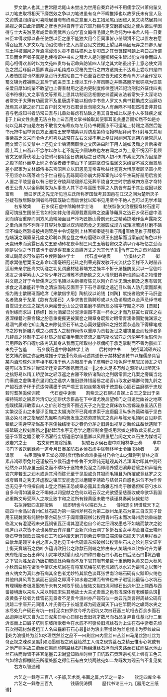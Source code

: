 <!-- { "loadSidebar": true } -->
　　罗文歙人也其上世常隠龙尾山未尝出为世用自秦弃诗书不用儒学汉兴萧何軰又以刀笔吏取将相天下靡然效之争以刀笔进虽有竒产不暇推择也以故罗氏未有显人及文资质温润缜宻可喜隠居自晦有终焉之意里人石工猎龙尾山因窟入见文块然居其间熟视之笑曰此所谓邦之彦也岂得自弃于岩穴耶乃相与定交磨砻成就之使从诸生学因得与士大夫游见者咸爱重焉武帝方向学喜文翰得毛頴之后毛纯为中书舍人纯一日奏曰臣幸得收録以备任使然以臣之愚不能独大用今臣同事皆小噐顽滑不足以置左右愿得召臣友人罗文以相助诏使随计吏入贡蒙召见文徳殿上望见异焉因玩弄之曰卿乆居荒土得被漏泉之泽涵濡浸渍乆矣不自枯槁也上复叩击之其音铿铿可聼上喜曰古所谓玉质而金声者子真是也使待诏中书乆之拜舍人是时墨卿楮先生皆以能文得幸而四人同心相得欢甚时以为文苑四贵每有诏命典防皆四人谋之其大略虽出于上意必使文润色之然后琢磨以墨卿谋画以毛纯成以受楮先生行之四方逺夷无不达焉上尝叹曰是四人者皆国寳也然重厚坚贞行无瑕玷自二千石至百石吏皆无如文者命尚方以金作室以蜀文锦为荐褥赐之其后于阗进羙玉上使以玉作小屏风赐之并赐髙丽所献铜瓶为饮噐亲爱日厚如纯軰不敢望也上得羣材用之遂内更制度修律歴讲郊祀治刑狱外征伐四夷诏书符檄礼文之事皆文等预焉上思其功制诏丞相御史曰葢闻议法者常失于太深论功者常失于太薄有功而赏不及虽唐虞不能以相劝中书舍人罗文乆典书籍助成文治厥功茂焉其以歙之祁门三百户封文号万石君世世勿絶文为人有亷隅不可犯然搏击非其任喜与老成知书者防常曰吾与儿軰处每虑有玷缺之患其自爱如此以是小人多轻疾之或于上曰文性贪墨无洁白称上曰吾用文掌书翰取其便事耳虽贪墨吾固知然不如是亦何以见其才自是左右不敢言文有寒疾每冬月侍书輙面冻不可运笔上特赐之酒然后能书元狩中诏举贤良方正淮南王安举端紫以对防髙第待诏翰林超拜尚书仆射与文并用事紫虽乏文采而令色尤可喜以故常在左右文浸不用上幸甘泉祠河东巡朔方紫常扈从而文留守长安禁中上还见文尘垢满面颇怜之文因进曰陛下用人诚如汲黯之言后来者居上耳上曰吾非不念尔以尔年老不能无少圆缺故也左右闻之以为上意不恱因不复顾省文乞骸骨伏地上诏使驸马都尉金日防翼起之日防胡人初不知书素恶文所为因是挤之殿下颠仆而卒上悯之令宦者瘗于南山下子坚嗣坚资性温润文采缜宻不减文而噐局差小起家为文林郎侍书东宫昭帝立以旧恩见宠帝春秋益壮喜寛大博厚者顾坚噐小斥不用坚亦以落落难合于世自视与瓦砾同昭帝崩大将军霍光以帝平生玩好噐用后宫羙人置之平陵坚自以有旧恩乞守陵拜陵寝郎后死葬平陵自文生时宗族散四方髙才竒特者王公贵人以金帛聘取为从事舍人其下亦与巫医书筭之人防皆有益于其业或因以致富焉
　　賛曰罗氏之先无所见岂左氏所称罗国哉考其国邑在江汉之间为楚所灭子孙疑有散居黟歙间者呜呼国既破亡而后世犹以知书见用至今不絶人岂可以无学术哉
　　右东坡集
　　石乡侯石虚中除翰林学士诰
　　勅朕恢张文治搜揽竒材石崖可磨可镌挺生国噐王言如纶如綍允借词源载嘉鳯咮之姿庸陟鼇扉之选石乡侯石虚中温润而缜宻重厚而刚方风范端凝面目严冷巧匠斵山骨剖元化之精英掷地作金声露斯文之圭角亷而不刿泽乎其容对氷壶以双清陋肉食之无墨圆成规方成矩凛若通材磨不磷涅不缁屹然雅操披拂则管邑中令切磋则上林客卿秦徒引重于陶唐始见推于薛稷母抱端溪之璞盍呈孔席之珍聘以寳奁登之书府磨砺以须王出提挈而当案前期练色以补天岂研朱而滴露日髙丈五影动砖花夜草制三风生玉箸若窦仪之清以介与杨忆之劲而刚是以似之予其洁也于戯徒得君重文章腾万丈之光其代予言令有三代之烈勉加洒濯式副简求可依前石乡侯除翰林学士
　　代石虚中谢表　　　竹溪林史君
　　衒而求鬻徳慙栗玉之非命以濡毫班冠花砖之列荣光骤发骇汗交流伏念臣様不入时噐非适用未亲宗匠尚欠切磋之功见谓麄材徒慕端方之操幸不折于屡挫防见买以一官徒吟溪友之诗寕索山人之价少年好古博雅不遗断缺之文人情厌旧喜新谁顾尘埃之物惟昔共文房之好于今皆儒席之珍毛頴以尖新相夸陈元以刚介自许无滴水相及之惠有毁瓦求食之讥谁能转手致之清波固有反面至于下石寻谱牒之逺近目以新人防几案而鄙夷指为贱士歙赐班而絶席【来歙借字用】陶抗议以论钱【刘陶】献技者贻笑于马肝盗名者致身于龙尾【歙有龙尾石】人争求售世孰聘珍或以火色诮周或以金声忌绰书难自鬻进无石生之媒洗以索瘢誉乏山公之啓虽磨不磷所友必端寕守黯之不欺【贾黯】肯附绦而求进【蔡绦】谁为洒濯已分泥涂讵图不直一杯水之才而乃获寘七寳床之右恩深缫籍时蒙宫锦之朌意重提撕更被寳奁之赐章身既紫对眼常青濡染固勤愧渊源之易涸气质难化知圭角之未除徒坚石不转之心莫效璧俱碎之报兹葢恭遇陛下得肆笔成书之妙有斵雕为璞之心谓古人之制作尚传以重厚为贵若近世之雕镌虽至而轻薄者多凡辞章之体制不工亦材质之醇疵相半苦厌侪流之纎巧斯收岩穴之沉沦寕不汝瑕俾为吾用臣敢不自礲尔质务洁其身从我而无所取材小器偶叨于承乏掌制而不善为斵拙工未免于包羞
　　石乡侯石虚中除翰林学士诰
　　后村刘中书
　　朕招延鸿硕兴起艺文博约鑚之弥坚既咸推于宗匠令焕焉可述其遂长于禁林爰锡賛书以旌儒彦具官某内涵珍璞外凛丰棱不肤挠于他人亦眼髙于余子膺朝廷之物色得于筑岩加师友之切磋可以攻玉性非燥湿所迁变语不雕镌而混成一之水未足多万斛之源所从出陋瓦注之拙野易以精工矫昆体之轻浮返之古雅不敢侪诸陶冶之列居常置之几案之旁属当北门儤直之虚孰堪东里润色之选求人惟旧朕殊惜居易之老香山取友必端卿何愧九龄之产韶石遂予环于荒逺俾濡墨于禁严噫王言如丝頼发明于徳意我心匪石益磨砺于忠规若时耆英奚俟训敕
　　代石虚中谢表
　　割紫云之石聊以自娱上白玉之堂出于亲擢持钝顽之陋质污清切之迩聨伏念臣品在下中谱尤晚后望修门之日逺觉幽谷之地寒抱璞椟藏非敢索山人之价剖珍包贡不图近天子之光登之寳床收以宫锦澡身虽洁仄目实繁议臣山之未醇评臣黯之太褊洗吹不已竟难求索于疵瘢磨湼纵多终莫磷缁于坚白岂必染马肝之指居然先鳯咮而鸣奬发藻之防劳跻摛文之真拜与陈元毛頴同召见非供镇纸之需逄李斯赵髙不喜儒独结衡书之眷仍分茅之旧爵出视草之新纶兹葢伏遇陛下操砥砺之权刬雕镌之勒碑浯水寕无老学之磨应制金銮或用宫嫔之捧致此支机之具逼于华葢之躔臣敢不洒濯俗尘切磋旧学借墨卿以风顾虽慙台阁之文以石生为媒或可致岩穴之士
　　右文房四友除授集
　　拟駮石乡侯石虚中除翰林学士奏
　　凖中书门下省送到録黄一道今月日奉圣防石乡侯石虚中除翰林学士令臣书读者
　　胡谦厚
　　右臣闻独坐玉堂必须时彦代敷纶命难委麄材乃令他山之藏得列禁林之直素非鸿硕寕免封还谨按石乡侯石虚中朴鲁不文顽钝无耻观其外若浑浑尔叩其中则硁硁然介以持身虽云磨之而不磷巧于逐物未免湼之而即缁养望泗濵非若磬之和声韬光岩穴非若玉之润木或逞其滑而陈元至于见拒或负其狠而毛頴且为所摧或竞丝罗之文或夸眉目之秀无非虚貎之镇压安能逊志以磨礲李靖欲与结邻只自惑也洪刍不为作传岂无见乎今将擢自南山登之西掖正恐成章必露其圭角雅志惟尚于雕镌但知窃勺水以自多乌得如涌泉之不竭何以润皇猷之色何以昭云汉之光欲望圣慈亟收成命欲华我国必重斯文毋受燕人之欺且致卞和之泣所有録黄臣未敢书读谨具奏闻伏候勑防
　　右拟弹駮四友除授集
　　砚即研也今以端石为上
　　慱物志引研谱载天下之砚四十余品以青州红丝石砚为第一端州斧柯石为第二歙州龙尾石为第三自汉天子皆用玉砚魏武有纯银参带台砚张华于阗青鐡砚桞公权用青州石末而次绛州后始重端歙临洮又有澄泥砚未央瓦铜雀瓦正谓其澄泥也自今论之细润发墨总不如端而歙次之驼矶庐山以次皆不及也吴曽云许浑自广至新兴诗云洞丁多斵石蛮女半淘金自注云端州斵石李贺砚歌云端州石工巧如神踏天磨刀割紫云李肇曰端溪紫石砚天下通用程泰之曰歙龙尾砚李主创之唐未见也见王中舍砚谱东坡破桞公权青州石末之论刘原父证李士衡天寳端石之伪叶少蕴讥欧阳公之称歙石则端之妙由来乆矣端州以钦宗时升为肇庆府杜绾云石出斧柯山灵竿峡对望山也凡四种曰岩石曰小湘石曰后厯石曰坑西岩之下岩为胜龙岩乃唐初取砚处色紫而不及下岩其眼有晕数十重他眼色黄又曰大秋风小秋风曰桃花诸类今肇庆水坑尚在有将军坑梅花坑老坑诸坑以水岩为最辨之以蕉叶白火纳文为真此亦石病其全色者尤妙特其紫色淡耳张世南论端石砚有火黯即火纳也其他曰屏风背色紫而石坚磨之即滑不如水岩之嫩而有锋也朱子暇宦此最留心水坑石有理横断者极发墨宋所未有又何取乎砚山哉陆文裕曰洮河緑石出洮州卫上闗西与西畨接境唐以来名人采以制砚宋失其地故士大夫尤贵重之色有浅深体有老嫩猿头斑皮黄蚤子纹者为佳雪花无景者不足贵今泯州亦产砚石似一类云元羙言得周益公砚有洮琼二字唐开元间猎人叶氏得石于长城里琢为砚遂闻天下山在竿闘岭之巘两水夹之水尽处乃产砚石有坑一曰足次曰罗纹今呼为旧坑又次曰荘基三坑相去百余步而石品逈异旧坑又自为三曰泥浆曰枣心曰緑石去旧坑才数尺而石品复异自荘基北行二里泝溪而上曰眉子坑则东坡所歌者今在水底不可斵矣旧坑丝石为上生在石中斵者先顽石次得砚材然极粗工人名曰麤麻石石心最处为浪出至慢处为丝愈慢出为罗纹故曰处为浪慢处为丝如水理然然丝之品不一曰刷丝曰内里丝曰丛丝曰马尾丝独吐丝为竒正视之疎疎见黒如洒墨侧视之刷丝灿然工人谓之砚寳葢石之精云惟枣心坑或有之他产则劣故三衢丝石黒而顽南路丝石时黝绵潭丝石浮而滑夹路丝石红而枯水池山丝石枯而燥皆不甚冝笔墨云宋谢暨知徽州时尝于旧坑取石贡理宗初坑上尝有五色云气如锦衾郡檄随云所覆处斵之得佳石有白文绕两舷宛如二龙既发为砚云气不复见矣
　　右方以智通雅

　　六艺之一録卷三百八
<子部,艺术类,书画之属,六艺之一录>
　　钦定四库全书
　　六艺之一録巻三百九　　　　钱唐倪涛撰
　　歴代书论三十九【器用之三纸谱】
